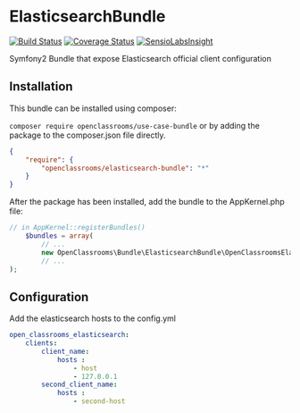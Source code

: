 ElasticsearchBundle
===================
[![Build Status](https://travis-ci.org/OpenClassrooms/ElasticsearchBundle.svg?branch=master)](https://travis-ci.org/OpenClassrooms/ElasticsearchBundle)
[![Coverage Status](https://img.shields.io/coveralls/OpenClassrooms/ElasticsearchBundle.svg)](https://coveralls.io/r/OpenClassrooms/ElasticsearchBundle?branch=master)
[![SensioLabsInsight](https://insight.sensiolabs.com/projects/dd489bfe-98bf-484f-816f-830fe7319780/mini.png)](https://insight.sensiolabs.com/projects/dd489bfe-98bf-484f-816f-830fe7319780)

Symfony2 Bundle that expose Elasticsearch official client configuration

## Installation
This bundle can be installed using composer:

```composer require openclassrooms/use-case-bundle```
or by adding the package to the composer.json file directly.

```json
{
    "require": {
        "openclassrooms/elasticsearch-bundle": "*"
    }
}
```

After the package has been installed, add the bundle to the AppKernel.php file:

```php
// in AppKernel::registerBundles()
    $bundles = array(
        // ...
        new OpenClassrooms\Bundle\ElasticsearchBundle\OpenClassroomsElasticsearchBundle(),
        // ...
);
```

## Configuration
Add the elasticsearch hosts to the config.yml

``` yml
open_classrooms_elasticsearch:
    clients:
        client_name:
            hosts :
                - host
                - 127.0.0.1
        second_client_name:
            hosts :
                - second-host

```
